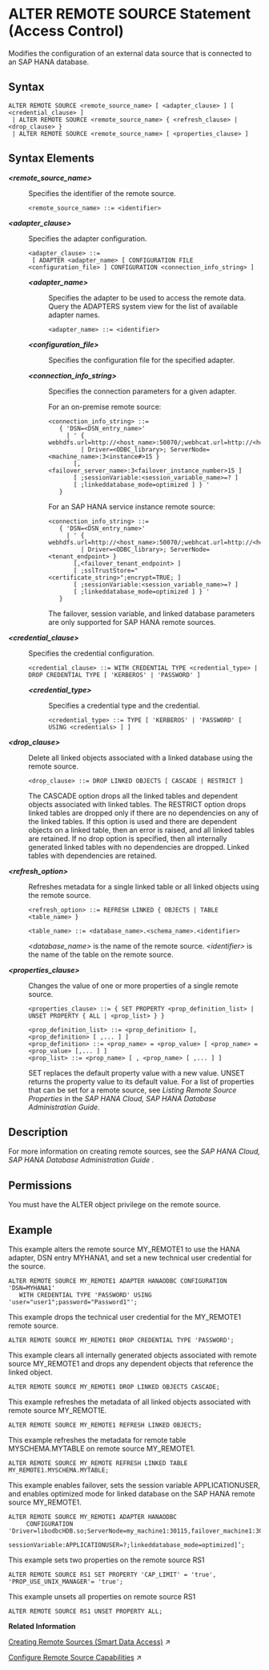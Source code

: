 <!-- loiof423eb496f5b1014a1a7bb3e49bcc07b -->

# ALTER REMOTE SOURCE Statement \(Access Control\)

Modifies the configuration of an external data source that is connected to an SAP HANA database.





<a name="loiof423eb496f5b1014a1a7bb3e49bcc07b__sql_alter_remote_source_1sql_alter_remote_source_syntax"/>

## Syntax

```
ALTER REMOTE SOURCE <remote_source_name> [ <adapter_clause> ] [ <credential_clause> ]
 | ALTER REMOTE SOURCE <remote_source_name> { <refresh_clause> | <drop_clause> }
 | ALTER REMOTE SOURCE <remote_source_name> [ <properties_clause> ]
```



<a name="loiof423eb496f5b1014a1a7bb3e49bcc07b__sql_alter_remote_source_1sql_alter_remote_source_syntax_elements"/>

## Syntax Elements


<dl>
<dt><b>

*<remote\_source\_name\>*

</b></dt>
<dd>

Specifies the identifier of the remote source.

```
<remote_source_name> ::= <identifier>
```



</dd>
</dl>


<dl>
<dt><b>

*<adapter\_clause\>*

</b></dt>
<dd>

Specifies the adapter configuration.

```
<adapter_clause> ::= 
 [ ADAPTER <adapter_name> [ CONFIGURATION FILE <configuration_file> ] CONFIGURATION <connection_info_string> ]
```


<dl>
<dt><b>

*<adapter\_name\>*

</b></dt>
<dd>

Specifies the adapter to be used to access the remote data. Query the ADAPTERS system view for the list of available adapter names.

```
<adapter_name> ::= <identifier>
```



</dd><dt><b>

*<configuration\_file\>*

</b></dt>
<dd>

Specifies the configuration file for the specified adapter.



</dd>
</dl>


<dl>
<dt><b>

*<connection\_info\_string\>*

</b></dt>
<dd>

Specifies the connection parameters for a given adapter.

For an on-premise remote source:

```
<connection_info_string> ::= 
   { 'DSN=<DSN_entry_name>' 
     | ' { webhdfs.url=http://<host_name>:50070/;webhcat.url=http://<host_name>:50111 
         | Driver=<ODBC_library>; ServerNode=<machine_name>:3<instance#>15 }
       [,<failover_server_name>:3<failover_instance_number>15 ]
       [ ;sessionVariable:<session_variable_name>=? ]
       [ ;linkeddatabase_mode=optimized ] } ' 
   }
```

For an SAP HANA service instance remote source:

```
<connection_info_string> ::= 
   { 'DSN=<DSN_entry_name>'
     | ' { webhdfs.url=http://<host_name>:50070/;webhcat.url=http://<host_name>:50111 
         | Driver=<ODBC_library>; ServerNode=<tenant_endpoint> }
       [,<failover_tenant_endpoint> ]
       [ ;sslTrustStore="<certificate_string>";encrypt=TRUE; ]
       [ ;sessionVariable:<session_variable_name>=? ]
       [ ;linkeddatabase_mode=optimized ] } '
   } 
```

The failover, session variable, and linked database parameters are only supported for SAP HANA remote sources.



</dd>
</dl>



</dd>
</dl>


<dl>
<dt><b>

*<credential\_clause\>*

</b></dt>
<dd>

Specifies the credential configuration.

```
<credential_clause> ::= WITH CREDENTIAL TYPE <credential_type> | DROP CREDENTIAL TYPE [ 'KERBEROS' | 'PASSWORD' ]
```


<dl>
<dt><b>

*<credential\_type\>*

</b></dt>
<dd>

Specifies a credential type and the credential.

```
<credential_type> ::= TYPE [ 'KERBEROS' | 'PASSWORD' [ USING <credentials> ] ]
```



</dd>
</dl>



</dd>
</dl>


<dl>
<dt><b>

*<drop\_clause\>*

</b></dt>
<dd>

Delete all linked objects associated with a linked database using the remote source.

```
<drop_clause> ::= DROP LINKED OBJECTS [ CASCADE | RESTRICT ]

```

The CASCADE option drops all the linked tables and dependent objects associated with linked tables. The RESTRICT option drops linked tables are dropped only if there are no dependencies on any of the linked tables. If this option is used and there are dependent objects on a linked table, then an error is raised, and all linked tables are retained. If no drop option is specified, then all internally generated linked tables with no dependencies are dropped. Linked tables with dependencies are retained.



</dd>
</dl>


<dl>
<dt><b>

*<refresh\_option\>*

</b></dt>
<dd>

Refreshes metadata for a single linked table or all linked objects using the remote source.

```
<refresh_option> ::= REFRESH LINKED { OBJECTS | TABLE <table_name> }

<table_name> ::= <database_name>.<schema_name>.<identifier>
```

*<database\_name\>* is the name of the remote source. *<identifier\>* is the name of the table on the remote source.



</dd>
</dl>


<dl>
<dt><b>

*<properties\_clause\>*

</b></dt>
<dd>

Changes the value of one or more properties of a single remote source.

```
<properties_clause> ::= { SET PROPERTY <prop_definition_list> | UNSET PROPERTY { ALL | <prop_list> } }

<prop_definition_list> ::= <prop_definition> [, <prop_definition> [ ,... ] ]
<prop_definition> ::= <prop_name> = <prop_value> [ <prop_name> = <prop_value> [,... ] ]
<prop_list> ::= <prop_name> [ , <prop_name> [ ,... ] ]
```

SET replaces the default property value with a new value. UNSET returns the property value to its default value. For a list of properties that can be set for a remote source, see *Listing Remote Source Properties* in the *SAP HANA Cloud, SAP HANA Database Administration Guide*.



</dd>
</dl>



<a name="loiof423eb496f5b1014a1a7bb3e49bcc07b__sql_alter_remote_source_1sql_alter_remote_source_description"/>

## Description

For more information on creating remote sources, see the *SAP HANA Cloud, SAP HANA Database Administration Guide* .



<a name="loiof423eb496f5b1014a1a7bb3e49bcc07b__section_opr_ddt_5cb"/>

## Permissions

You must have the ALTER object privilege on the remote source.



<a name="loiof423eb496f5b1014a1a7bb3e49bcc07b__sql_alter_remote_source_1sql_alter_remote_source_examples"/>

## Example

This example alters the remote source MY\_REMOTE1 to use the HANA adapter, DSN entry MYHANA1, and set a new technical user credential for the source.

```
ALTER REMOTE SOURCE MY_REMOTE1 ADAPTER HANAODBC CONFIGURATION 'DSN=MYHANA1' 
   WITH CREDENTIAL TYPE 'PASSWORD' USING 'user="user1";password="Password1"';
```

This example drops the technical user credential for the MY\_REMOTE1 remote source.

```
ALTER REMOTE SOURCE MY_REMOTE1 DROP CREDENTIAL TYPE 'PASSWORD';
```

This example clears all internally generated objects associated with remote source MY\_REMOTE1 and drops any dependent objects that reference the linked object.

```
ALTER REMOTE SOURCE MY_REMOTE1 DROP LINKED OBJECTS CASCADE;
```

This example refreshes the metadata of all linked objects associated with remote source MY\_REMOT1E.

```
ALTER REMOTE SOURCE MY_REMOTE1 REFRESH LINKED OBJECTS;
```

This example refreshes the metadata for remote table MYSCHEMA.MYTABLE on remote source MY\_REMOTE1.

```
ALTER REMOTE SOURCE MY_REMOTE REFRESH LINKED TABLE MY_REMOTE1.MYSCHEMA.MYTABLE;
```

This example enables failover, sets the session variable APPLICATIONUSER, and enables optimized mode for linked database on the SAP HANA remote source MY\_REMOTE1.

```
ALTER REMOTE SOURCE MY_REMOTE1 ADAPTER HANAODBC
     CONFIGURATION 'Driver=libodbcHDB.so;ServerNode=my_machine1:30115,failover_machine1:30215
     sessionVariable:APPLICATIONUSER=?;linkeddatabase_mode=optimized]’;
```

This example sets two properties on the remote source RS1

```
ALTER REMOTE SOURCE RS1 SET PROPERTY 'CAP_LIMIT' = 'true', 'PROP_USE_UNIX_MANAGER'= 'true';
```

This example unsets all properties on remote source RS1

```
ALTER REMOTE SOURCE RS1 UNSET PROPERTY ALL;
```

**Related Information**  


[Creating Remote Sources (Smart Data Access)](https://help.sap.com/viewer/477aa413a36c4a95878460696fcc8896/2024_1_QRC/en-US/e8274a1cf62b4aa5b58f261bc904a4af.html "Create a smart data access remote source using SQL syntax or the SAP HANA database explorer.") :arrow_upper_right:

[Configure Remote Source Capabilities](https://help.sap.com/viewer/477aa413a36c4a95878460696fcc8896/2024_1_QRC/en-US/59e0ffd04ce04eb792331315c9e984fb.html "Customize the behavior of capabilities for your remote source.") :arrow_upper_right:

